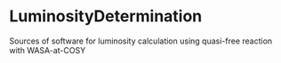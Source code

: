 # LuminosityDetermination
Sources of software for luminosity calculation using quasi-free reaction with WASA-at-COSY
